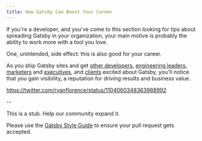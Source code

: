 ```yaml
---
title: How Gatsby Can Boost Your Career
---
```


If you're a developer, and you've come to this section looking for tips about spreading Gatsby in your organization, your main motive is probably the ability to work more with a tool you love.

One, unintended, side effect: this is also good for your career.

As you ship Gatsby sites and get [other developers](/docs/winning-over-developers), [engineering leaders](/docs/winning-over-engineering-leaders), [marketers](/docs/winning-over-marketers) and [executives](/docs/winning-over-executives), and [clients](/docs/winning-over-executives) excited about Gatsby, you'll notice that you gain visibility, a reputation for driving results and business value.

https://twitter.com/ryanflorence/status/1104060348363988992

--

This is a stub. Help our community expand it.

Please use the [Gatsby Style Guide](/contributing/gatsby-style-guide/) to ensure your
pull request gets accepted.
